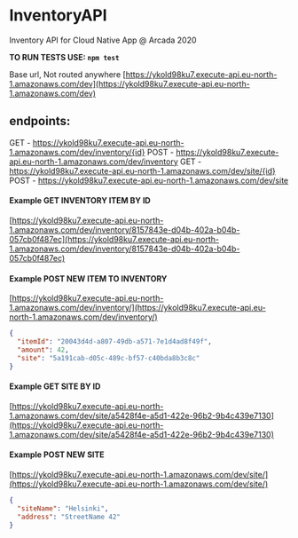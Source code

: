 # InventoryAPI
Inventory API for Cloud Native App @ Arcada 2020

**TO RUN TESTS USE: ```npm test```**

Base url, Not routed anywhere
[https://ykold98ku7.execute-api.eu-north-1.amazonaws.com/dev](https://ykold98ku7.execute-api.eu-north-1.amazonaws.com/dev)

## endpoints:
  GET - https://ykold98ku7.execute-api.eu-north-1.amazonaws.com/dev/inventory/{id}
  POST - https://ykold98ku7.execute-api.eu-north-1.amazonaws.com/dev/inventory
  GET - https://ykold98ku7.execute-api.eu-north-1.amazonaws.com/dev/site/{id}
  POST - https://ykold98ku7.execute-api.eu-north-1.amazonaws.com/dev/site

#### Example GET INVENTORY ITEM BY ID
[https://ykold98ku7.execute-api.eu-north-1.amazonaws.com/dev/inventory/8157843e-d04b-402a-b04b-057cb0f487ec](https://ykold98ku7.execute-api.eu-north-1.amazonaws.com/dev/inventory/8157843e-d04b-402a-b04b-057cb0f487ec)

#### Example POST NEW ITEM TO INVENTORY
[https://ykold98ku7.execute-api.eu-north-1.amazonaws.com/dev/inventory/](https://ykold98ku7.execute-api.eu-north-1.amazonaws.com/dev/inventory/)

```json
{
  "itemId": "20043d4d-a807-49db-a571-7e1d4ad8f49f", 
  "amount": 42,
  "site": "5a191cab-d05c-489c-bf57-c40bda8b3c8c"
}
```

#### Example GET SITE BY ID
[https://ykold98ku7.execute-api.eu-north-1.amazonaws.com/dev/site/a5428f4e-a5d1-422e-96b2-9b4c439e7130](https://ykold98ku7.execute-api.eu-north-1.amazonaws.com/dev/site/a5428f4e-a5d1-422e-96b2-9b4c439e7130)

#### Example POST NEW SITE

[https://ykold98ku7.execute-api.eu-north-1.amazonaws.com/dev/site/](https://ykold98ku7.execute-api.eu-north-1.amazonaws.com/dev/site/)

```json
{
  "siteName": "Helsinki", 
  "address": "StreetName 42"
}
```